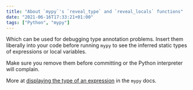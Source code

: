 ```yaml
---
title: "About `mypy`'s `reveal_type` and `reveal_locals` functions"
date: "2021-06-16T17:33:21+01:00"
tags: ["Python", "mypy"]
---
```


Which can be used for debugging type annotation problems. Insert them liberally
into your code before running `mypy` to see the inferred static types of
expressions or local variables.

Make sure you remove them before committing or the Python interpreter will
complain.

More at [displaying the type of an expression](https://mypy.readthedocs.io/en/latest/common_issues.html?highlight=reveal_type#reveal-type) in the `mypy` docs.
